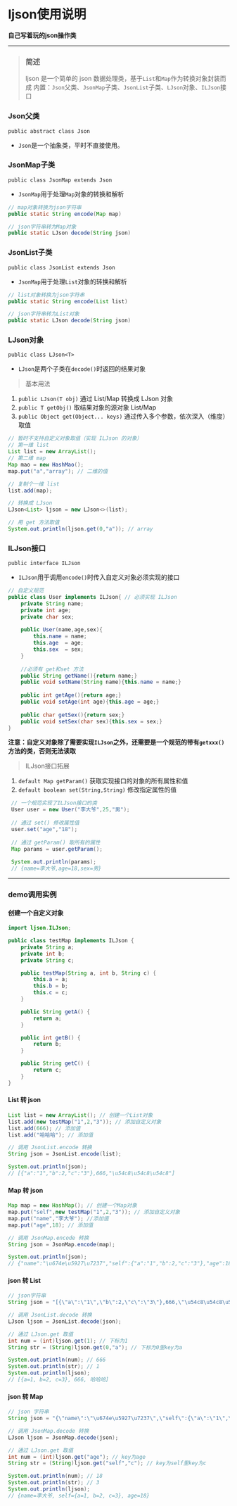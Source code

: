 # ljson使用说明
**自己写着玩的json操作类**

---

> ### 简述
> ljson 是一个简单的 json 数据处理类，基于`List`和`Map`作为转换对象封装而成
内置：`Json`父类、`JsonMap`子类、`JsonList`子类、`LJson`对象、`ILJson`接口

### Json父类
    public abstract class Json

* `Json`是一个抽象类，平时不直接使用。

### JsonMap子类
    public class JsonMap extends Json

* `JsonMap`用于处理`Map`对象的转换和解析
```java
// map对象转换为json字符串
public static String encode(Map map)

// json字符串转为Map对象
public static LJson decode(String json)
```

### JsonList子类
    public class JsonList extends Json
    
* `JsonMap`用于处理`List`对象的转换和解析
```java
// list对象转换为json字符串
public static String encode(List list)

// json字符串转为List对象
public static LJson decode(String json)
```

### LJson对象
    public class LJson<T>
    
* `LJson`是两个子类在`decode()`时返回的结果对象

> 基本用法
1. `public LJson(T obj)` 通过 List/Map 转换成 LJson 对象
2. `public T getObj()` 取结果对象的源对象 List/Map
3. `public Object get(Object... keys)` 通过传入多个参数，依次深入（维度）取值

```java
// 暂时不支持自定义对象取值（实现 ILJson 的对象）
// 第一维 list
List list = new ArrayList();
// 第二维 map
Map mao = new HashMao();
map.put("a","array"); // 二维的值

// 复制个一维 list
list.add(map);

// 转换成 LJson
LJson<List> ljson = new LJson<>(list);

// 用 get 方法取值
System.out.println(ljson.get(0,"a")); // array

```

### ILJson接口
    public interface ILJson
    
* `ILJson`用于调用`encode()`时传入自定义对象必须实现的接口

```java
// 自定义规范
public class User implements ILJson{ // 必须实现 ILJson
    private String name;
    private int age;
    private char sex;
    
    public User(name,age,sex){
        this.name = name;
        this.age  = age;
        this.sex  = sex;
    }
    
    //必须有 get和set 方法
    public String getName(){return name;}
    public void setName(String name){this.name = name;}
    
    public int getAge(){return age;}
    public void setAge(int age){this.age = age;}
    
    public char getSex(){return sex;}
    public void setSex(char sex){this.sex = sex;}
}
```
**注意：自定义对象除了需要实现`ILJson`之外，还需要是一个规范的带有`getxxx()`方法的类，否则无法读取**

> ILJson接口拓展
1. `default Map getParam()` 获取实现接口的对象的所有属性和值
2. `default boolean set(String,String)` 修改指定属性的值

``` java
 // 一个规范实现了ILJson接口的类
 User user = new User("李大爷",25,"男");
 
 // 通过 set() 修改属性值
 user.set("age","18");
 
 // 通过 getParam() 取所有的属性
 Map params = user.getParam();
 
 System.out.println(params);
 // {name=李大爷,age=18,sex=男}
```

---
### demo调用实例
#### 创建一个自定义对象
```java
import ljson.ILJson;

public class testMap implements ILJson {
    private String a;
    private int b;
    private String c;

    public testMap(String a, int b, String c) {
        this.a = a;
        this.b = b;
        this.c = c;
    }

    public String getA() {
        return a;
    }

    public int getB() {
        return b;
    }

    public String getC() {
        return c;
    }
}
```
#### List 转 json
```java
List list = new ArrayList(); // 创建一个List对象
list.add(new testMap("1",2,"3")); // 添加自定义对象
list.add(666); // 添加值
list.add("哈哈哈"); // 添加值

// 调用 JsonList.encode 转换
String json = JsonList.encode(list);

System.out.println(json);
// [{"a":"1","b":2,"c":"3"},666,"\u54c8\u54c8\u54c8"]
```

#### Map 转 json
```java
Map map = new HashMap(); // 创建一个Map对象
map.put("self",new testMap("1",2,"3")); // 添加自定义对象
map.put("name","李大爷"); //添加值
map.put("age",18); // 添加值

// 调用 JsonMap.encode 转换
String json = JsonMap.encode(map);

System.out.println(json);
// {"name":"\u674e\u5927\u7237","self":{"a":"1","b":2,"c":"3"},"age":18}
```

#### json 转 List
```java
// json字符串
String json = "[{\"a\":\"1\",\"b\":2,\"c\":\"3\"},666,\"\u54c8\u54c8\u54c8\"]";

// 调用 JsonList.decode 转换
LJson ljson = JsonList.decode(json);

// 通过 LJson.get 取值
int num = (int)ljson.get(1); // 下标为1
String str = (String)ljson.get(0,"a"); // 下标为0里key为a

System.out.println(num); // 666
System.out.println(str); // 1
System.out.println(ljson);
// [{a=1, b=2, c=3}, 666, 哈哈哈]
```

#### json 转 Map
```java
// json 字符串
String json = "{\"name\":\"\u674e\u5927\u7237\",\"self\":{\"a\":\"1\",\"b\":2,\"c\":\"3\"},\"age\":18}";

// 调用 JsonMap.decode 转换
LJson ljson = JsonMap.decode(json);

// 通过 LJson.get 取值
int num = (int)ljson.get("age"); // key为age
String str = (String)ljson.get("self","c"); // key为self里key为c

System.out.println(num); // 18
System.out.println(str); // 3
System.out.println(ljson);
// {name=李大爷, self={a=1, b=2, c=3}, age=18}
```

